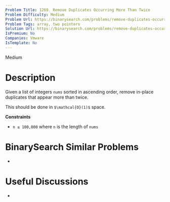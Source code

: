 ```yaml
---
Problem Title: 1269. Remove Duplicates Occurring More Than Twice
Problem Difficulty: Medium
Problem Url: https://binarysearch.com/problems/remove-duplicates-occurring-more-than-twice/
Problem Tags: array, two pointers
Solution Url: https://binarysearch.com/problems/remove-duplicates-occurring-more-than-twice/solutions/
IsPremium: No
Companies: Vmware
IsTemplate: No
---
```


<span style="color: ;">Medium</span>

# Description

Given a list of integers `nums` sorted in ascending order, remove in-place duplicates that appear more than twice.

This should be done in `$\mathcal{O}(1)$` space.

**Constraints**
- `n ≤ 100,000` where `n` is the length of `nums`

# BinarySearch Similar Problems

- []()

# Useful Discussions

- []()
